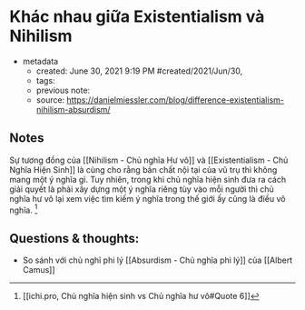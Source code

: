 # Khác nhau giữa Existentialism và Nihilism

- metadata
	- created: June 30, 2021 9:19 PM #created/2021/Jun/30,
	- tags:
	- previous note:
	- source: https://danielmiessler.com/blog/difference-existentialism-nihilism-absurdism/

## Notes
Sự tương đồng của [[Nihilism - Chủ nghĩa Hư vô]] và [[Existentialism - Chủ Nghĩa Hiện Sinh]] là cùng cho rằng bản chất nội tại của vũ trụ thì không mang một ý nghĩa gì. 
Tuy nhiên, trong khi chủ nghĩa hiện sinh đưa ra cách giải quyết là phải xây dựng một ý nghĩa riêng tùy vào mỗi người thì chủ nghĩa hư vô lại xem việc tìm kiếm ý nghĩa trong thế giới ấy cũng là điều vô nghĩa. [^1]

## Questions & thoughts:
- So sánh với chủ nghĩ phi lý [[Absurdism - Chủ nghĩa phi lý]] của [[Albert Camus]]

[^1]:[[ichi.pro, Chủ nghĩa hiện sinh vs Chủ nghĩa hư vô#Quote 6]]